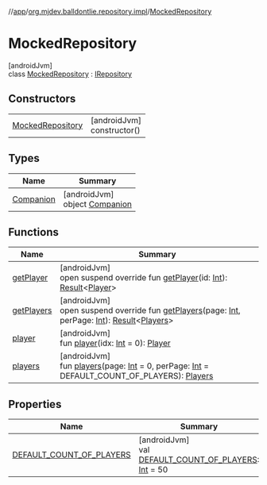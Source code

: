 //[app](../../../index.md)/[org.mjdev.balldontlie.repository.impl](../index.md)/[MockedRepository](index.md)

# MockedRepository

[androidJvm]\
class [MockedRepository](index.md) : [IRepository](../../org.mjdev.balldontlie.repository.def/-i-repository/index.md)

## Constructors

| | |
|---|---|
| [MockedRepository](-mocked-repository.md) | [androidJvm]<br>constructor() |

## Types

| Name | Summary |
|---|---|
| [Companion](-companion/index.md) | [androidJvm]<br>object [Companion](-companion/index.md) |

## Functions

| Name | Summary |
|---|---|
| [getPlayer](get-player.md) | [androidJvm]<br>open suspend override fun [getPlayer](get-player.md)(id: [Int](https://kotlinlang.org/api/latest/jvm/stdlib/kotlin/-int/index.html)): [Result](https://kotlinlang.org/api/latest/jvm/stdlib/kotlin/-result/index.html)&lt;[Player](../../org.mjdev.balldontlie.model/-player/index.md)&gt; |
| [getPlayers](get-players.md) | [androidJvm]<br>open suspend override fun [getPlayers](get-players.md)(page: [Int](https://kotlinlang.org/api/latest/jvm/stdlib/kotlin/-int/index.html), perPage: [Int](https://kotlinlang.org/api/latest/jvm/stdlib/kotlin/-int/index.html)): [Result](https://kotlinlang.org/api/latest/jvm/stdlib/kotlin/-result/index.html)&lt;[Players](../../org.mjdev.balldontlie.model/-players/index.md)&gt; |
| [player](player.md) | [androidJvm]<br>fun [player](player.md)(idx: [Int](https://kotlinlang.org/api/latest/jvm/stdlib/kotlin/-int/index.html) = 0): [Player](../../org.mjdev.balldontlie.model/-player/index.md) |
| [players](players.md) | [androidJvm]<br>fun [players](players.md)(page: [Int](https://kotlinlang.org/api/latest/jvm/stdlib/kotlin/-int/index.html) = 0, perPage: [Int](https://kotlinlang.org/api/latest/jvm/stdlib/kotlin/-int/index.html) = DEFAULT_COUNT_OF_PLAYERS): [Players](../../org.mjdev.balldontlie.model/-players/index.md) |

## Properties

| Name | Summary |
|---|---|
| [DEFAULT_COUNT_OF_PLAYERS](-d-e-f-a-u-l-t_-c-o-u-n-t_-o-f_-p-l-a-y-e-r-s.md) | [androidJvm]<br>val [DEFAULT_COUNT_OF_PLAYERS](-d-e-f-a-u-l-t_-c-o-u-n-t_-o-f_-p-l-a-y-e-r-s.md): [Int](https://kotlinlang.org/api/latest/jvm/stdlib/kotlin/-int/index.html) = 50 |
